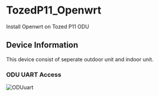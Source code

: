 # TozedP11_Openwrt
Install Openwrt on Tozed P11 ODU

## Device Information
This device consist of seperate outdoor unit and indoor unit. 

### ODU UART Access

![ODUuart](https://github.com/user-attachments/assets/01a16874-02e7-43a0-b43a-20e76711f15a)


